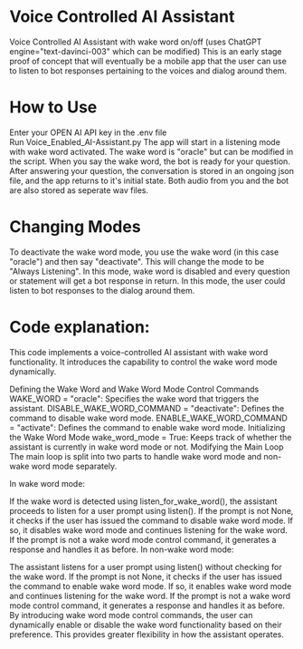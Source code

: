 # Voice Controlled AI Assistant
Voice Controlled AI Assistant with wake word on/off (uses ChatGPT engine="text-davinci-003" which can be modified)
This is an early stage proof of concept that will eventually be a mobile app that the user can use to listen to bot responses pertaining to the voices and dialog around them.  
# How to Use
Enter your OPEN AI API key in the .env file <br>
Run Voice_Enabled_AI-Assistant.py
The app will start in a listening mode with wake word activated.  The wake word is "oracle" but can be modified in the script.  When you say the wake word, the bot is ready for your question.  After answering your question, the conversation is stored in an ongoing json file, and the app returns to it's initial state.  Both audio from you and the bot are also stored as seperate wav files. 
# Changing Modes
To deactivate the wake word mode, you use the wake word (in this case "oracle") and then say "deactivate".  This will change the mode to be "Always Listening".  In this mode, wake word is disabled and every question or statement will get a bot response in return.  In this mode, the user could listen to bot responses to the dialog around them.  
# Code explanation:
This code implements a voice-controlled AI assistant with wake word functionality. It introduces the capability to control the wake word mode dynamically.

Defining the Wake Word and Wake Word Mode Control Commands
WAKE_WORD = "oracle": Specifies the wake word that triggers the assistant.
DISABLE_WAKE_WORD_COMMAND = "deactivate": Defines the command to disable wake word mode.
ENABLE_WAKE_WORD_COMMAND = "activate": Defines the command to enable wake word mode.
Initializing the Wake Word Mode
wake_word_mode = True: Keeps track of whether the assistant is currently in wake word mode or not.
Modifying the Main Loop
The main loop is split into two parts to handle wake word mode and non-wake word mode separately.

In wake word mode:

If the wake word is detected using listen_for_wake_word(), the assistant proceeds to listen for a user prompt using listen().
If the prompt is not None, it checks if the user has issued the command to disable wake word mode.
If so, it disables wake word mode and continues listening for the wake word.
If the prompt is not a wake word mode control command, it generates a response and handles it as before.
In non-wake word mode:

The assistant listens for a user prompt using listen() without checking for the wake word.
If the prompt is not None, it checks if the user has issued the command to enable wake word mode.
If so, it enables wake word mode and continues listening for the wake word.
If the prompt is not a wake word mode control command, it generates a response and handles it as before.
By introducing wake word mode control commands, the user can dynamically enable or disable the wake word functionality based on their preference. This provides greater flexibility in how the assistant operates.
